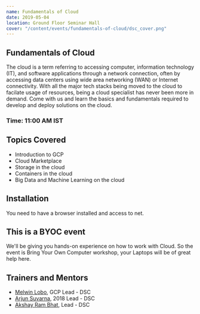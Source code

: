 ```yaml
---
name: Fundamentals of Cloud
date: 2019-05-04
location: Ground Floor Seminar Hall
cover: "/content/events/fundamentals-of-cloud/dsc_cover.png"
---
```

## Fundamentals of Cloud
The cloud is a term referring to accessing computer, information technology (IT), and software applications through a network connection, often by accessing data centers using wide area networking (WAN) or Internet connectivity. With all the major tech stacks being moved to the cloud to facilate usage of resources, being a cloud specialist has never been more in demand. Come with us and learn the basics and fundamentals required to develop and deploy solutions on the cloud.
### Time: 11:00 AM IST

## Topics Covered
- Introduction to GCP
- Cloud Marketplace
- Storage in the cloud
- Containers in the cloud
- Big Data and Machine Learning on the cloud

## Installation
 You need to have a browser installed and access to net. 
## This is a BYOC event
We'll be giving you hands-on experience on how to work with Cloud. So the event is Bring Your Own Computer workshop, your Laptops will be of great help here.

## Trainers and Mentors
- [Melwin Lobo](https://github.com/melwinlobo18), GCP Lead - DSC
- [Arjun Suvarna](https://github.com/arjunsuvarna1), 2018 Lead - DSC
- [Akshay Ram Bhat](https://github.com/akshayrb22), Lead - DSC
